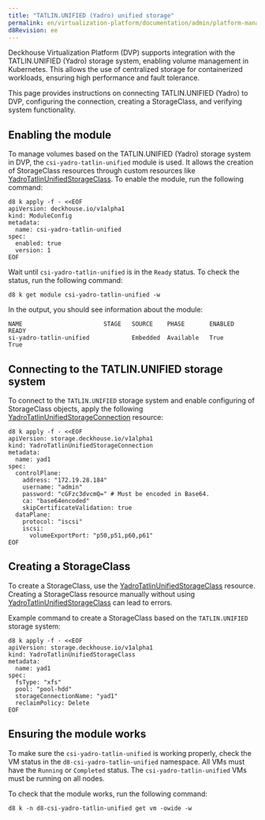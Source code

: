 ```yaml
---
title: "TATLIN.UNIFIED (Yadro) unified storage"
permalink: en/virtualization-platform/documentation/admin/platform-management/storage/external/yadro.html
d8Revision: ee
---
```


Deckhouse Virtualization Platform (DVP) supports integration with the TATLIN.UNIFIED (Yadro) storage system, enabling volume management in Kubernetes. This allows the use of centralized storage for containerized workloads, ensuring high performance and fault tolerance.

This page provides instructions on connecting TATLIN.UNIFIED (Yadro) to DVP, configuring the connection, creating a StorageClass, and verifying system functionality.

## Enabling the module

To manage volumes based on the TATLIN.UNIFIED (Yadro) storage system in DVP, the `csi-yadro-tatlin-unified` module is used. It allows the creation of StorageClass resources through custom resources like [YadroTatlinUnifiedStorageClass](/modules/csi-yadro-tatlin-unified/cr.html#yadrotatlinunifiedstorageclass). To enable the module, run the following command:

```shell
d8 k apply -f - <<EOF
apiVersion: deckhouse.io/v1alpha1
kind: ModuleConfig
metadata:
  name: csi-yadro-tatlin-unified
spec:
  enabled: true
  version: 1
EOF
```

Wait until `csi-yadro-tatlin-unified` is in the `Ready` status. To check the status, run the following command:

```shell
d8 k get module csi-yadro-tatlin-unified -w
```

In the output, you should see information about the module:

```console
NAME                       STAGE   SOURCE    PHASE       ENABLED    READY
si-yadro-tatlin-unified            Embedded  Available   True       True
```

## Connecting to the TATLIN.UNIFIED storage system

To connect to the `TATLIN.UNIFIED` storage system and enable configuring of StorageClass objects, apply the following [YadroTatlinUnifiedStorageConnection](/modules/csi-yadro-tatlin-unified/cr.html#yadrotatlinunifiedstorageconnection) resource:

```shell
d8 k apply -f - <<EOF
apiVersion: storage.deckhouse.io/v1alpha1
kind: YadroTatlinUnifiedStorageConnection
metadata:
  name: yad1
spec:
  controlPlane:
    address: "172.19.28.184"
    username: "admin"
    password: "cGFzc3dvcmQ=" # Must be encoded in Base64.
    ca: "base64encoded"
    skipCertificateValidation: true
  dataPlane:
    protocol: "iscsi"
    iscsi:
      volumeExportPort: "p50,p51,p60,p61"
EOF
```

## Creating a StorageClass

To create a StorageClass, use the [YadroTatlinUnifiedStorageClass](/modules/csi-yadro-tatlin-unified/cr.html#yadrotatlinunifiedstorageclass) resource. Creating a StorageClass resource manually without using [YadroTatlinUnifiedStorageClass](/modules/csi-yadro-tatlin-unified/cr.html#yadrotatlinunifiedstorageclass) can lead to errors.

Example command to create a StorageClass based on the `TATLIN.UNIFIED` storage system:

```shell
d8 k apply -f - <<EOF
apiVersion: storage.deckhouse.io/v1alpha1
kind: YadroTatlinUnifiedStorageClass
metadata:
  name: yad1
spec:
  fsType: "xfs"
  pool: "pool-hdd"
  storageConnectionName: "yad1"
  reclaimPolicy: Delete
EOF
```

## Ensuring the module works

To make sure the `csi-yadro-tatlin-unified` is working properly, check the VM status in the `d8-csi-yadro-tatlin-unified` namespace. All VMs must have the `Running` or `Completed` status. The `csi-yadro-tatlin-unified` VMs must be running on all nodes.

To check that the module works, run the following command:

```shell
d8 k -n d8-csi-yadro-tatlin-unified get vm -owide -w
```
